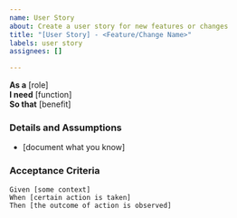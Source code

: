 ```yaml
---
name: User Story
about: Create a user story for new features or changes
title: "[User Story] - <Feature/Change Name>"
labels: user story
assignees: []

---
```


**As a** [role]  
**I need** [function]  
**So that** [benefit]  
      
### Details and Assumptions
* [document what you know]      

### Acceptance Criteria     
```gherkin
Given [some context]
When [certain action is taken]
Then [the outcome of action is observed]
